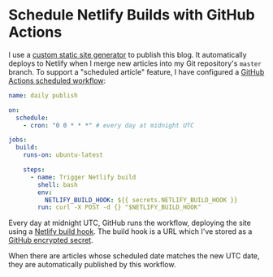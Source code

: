 # Schedule Netlify Builds with GitHub Actions

I use a [custom static site generator](https://github.com/croaky/blog)
to publish this blog.
It automatically deploys to Netlify
when I merge new articles into my Git repository's `master` branch.
To support a "scheduled article" feature,
I have configured a
[GitHub Actions scheduled workflow](https://help.github.com/en/actions/reference/workflow-syntax-for-github-actions#onschedule):

```yaml
name: daily publish

on:
  schedule:
    - cron: "0 0 * * *" # every day at midnight UTC

jobs:
  build:
    runs-on: ubuntu-latest

    steps:
      - name: Trigger Netlify build
        shell: bash
        env:
          NETLIFY_BUILD_HOOK: ${{ secrets.NETLIFY_BUILD_HOOK }}
        run: curl -X POST -d {} "$NETLIFY_BUILD_HOOK"
```

Every day at midnight UTC, GitHub runs the workflow,
deploying the site using a
[Netlify build hook](https://docs.netlify.com/configure-builds/build-hooks/).
The build hook is a URL which I've stored as a
[GitHub encrypted secret](https://help.github.com/en/actions/configuring-and-managing-workflows/creating-and-storing-encrypted-secrets#using-encrypted-secrets-in-a-workflow).

When there are articles whose scheduled date matches the new UTC date,
they are automatically published by this workflow.
